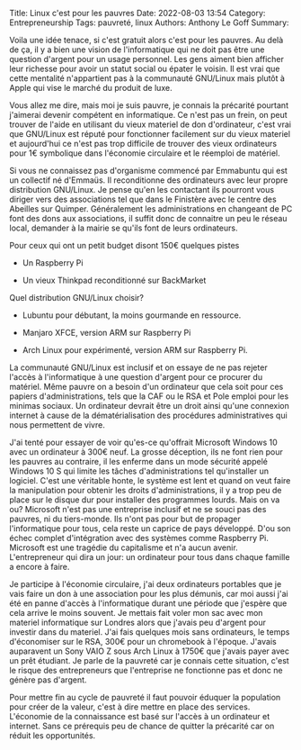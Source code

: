 ﻿Title: Linux c'est pour les pauvres
Date: 2022-08-03 13:54
Category: Entrepreneurship
Tags: pauvreté, linux
Authors: Anthony Le Goff
Summary: 

Voila une idée tenace, si c'est gratuit alors c'est pour les pauvres. Au delà de ça, il y a bien une vision de l'informatique qui ne doit pas être une question d'argent pour un usage personnel. Les gens aiment bien afficher leur richesse pour avoir un statut social ou épater le voisin. Il est vrai que cette mentalité n'appartient pas à la communauté GNU/Linux mais plutôt à Apple qui vise le marché du produit de luxe.  

Vous allez me dire, mais moi je suis pauvre, je connais la précarité pourtant j'aimerai devenir compétent en informatique. Ce n'est pas un frein, on peut trouver de l'aide en utilisant du vieux materiel de don d'ordinateur, c'est vrai que GNU/Linux est réputé pour fonctionner facilement sur du vieux materiel et aujourd'hui ce n'est pas trop difficile de trouver des vieux ordinateurs pour 1€ symbolique dans l'économie circulaire et le réemploi de matériel.  

Si vous ne connaissez pas d'organisme commencé par Emmabuntu qui est un collectif né d'Emmaüs. Il reconditionne des ordinateurs avec leur propre distribution GNU/Linux. Je pense qu'en les contactant ils pourront vous diriger vers des associations tel que dans le Finistère avec le centre des Abeilles sur Quimper. Généralement les administrations en changeant de PC font des dons aux associations, il suffit donc de connaitre un peu le réseau local, demander à la mairie se qu'ils font de leurs ordinateurs.  

Pour ceux qui ont un petit budget disont 150€ quelques pistes  

*   Un Raspberry Pi  
    
*   Un vieux Thinkpad reconditionné sur BackMarket  
    

Quel distribution GNU/Linux choisir?  

*   Lubuntu pour débutant, la moins gourmande en ressource.  
    
*   Manjaro XFCE, version ARM sur Raspberry Pi  
    
*   Arch Linux pour expérimenté, version ARM sur Raspberry Pi.  
    

La communauté GNU/Linux est inclusif et on essaye de ne pas rejeter l'accès à l'informatique à une question d'argent pour ce procurer du matériel. Même pauvre on a besoin d'un ordinateur que cela soit pour ces papiers d'administrations, tels que la CAF ou le RSA et Pole emploi pour les minimas sociaux. Un ordinateur devrait être un droit ainsi qu'une connexion internet à cause de la dématérialisation des procédures administratives qui nous permettent de vivre.  

J'ai tenté pour essayer de voir qu'es-ce qu'offrait Microsoft Windows 10 avec un ordinateur à 300€ neuf. La grosse déception, ils ne font rien pour les pauvres au contraire, il les enferme dans un mode sécurité appelé Windows 10 S qui limite les tâches d'administrations tel qu'installer un logiciel. C'est une véritable honte, le système est lent et quand on veut faire la manipulation pour obtenir les droits d'administrations, il y a trop peu de place sur le disque dur pour installer des programmes lourds. Mais on va ou? Microsoft n'est pas une entreprise inclusif et ne se souci pas des pauvres, ni du tiers-monde. Ils n'ont pas pour but de propager l'informatique pour tous, cela reste un caprice de pays développé. D'ou son échec complet d'intégration avec des systèmes comme Raspberry Pi. Microsoft est une tragédie du capitalisme et n'a aucun avenir. L'entrepreneur qui dira un jour: un ordinateur pour tous dans chaque famille a encore à faire.  

Je participe à l'économie circulaire, j'ai deux ordinateurs portables que je vais faire un don à une association pour les plus démunis, car moi aussi j'ai été en panne d'accès à l'informatique durant une période que j'espère que cela arrive le moins souvent. Je mettais fait voler mon sac avec mon materiel informatique sur Londres alors que j'avais peu d'argent pour investir dans du materiel. J'ai fais quelques mois sans ordinateurs, le temps d'économiser sur le RSA, 300€ pour un chromebook à l'époque. J'avais auparavent un Sony VAIO Z sous Arch Linux à 1750€ que j'avais payer avec un prêt étudiant. Je parle de la pauvreté car je connais cette situation, c'est le risque des entrepreneurs que l'entreprise ne fonctionne pas et donc ne génère pas d'argent.  

Pour mettre fin au cycle de pauvreté il faut pouvoir éduquer la population pour créer de la valeur, c'est à dire mettre en place des services. L'économie de la connaissance est basé sur l'accès à un ordinateur et internet. Sans ce prérequis peu de chance de quitter la précarité car on réduit les opportunités.